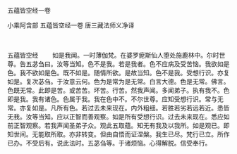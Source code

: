 五蕴皆空经一卷


小乘阿含部
五蕴皆空经一卷
唐三藏法师义净译


　　

五蕴皆空经
　　如是我闻。一时薄伽梵。在婆罗痆斯仙人堕处施鹿林中。尔时世尊。告五苾刍曰。汝等当知。色不是我。若是我者。色不应病及受苦恼。我欲如是色。我不欲如是色。既不如是。随情所欲。是故当知。色不是我。受想行识。亦复如是。复次苾刍。于汝意云何。色为是常为是无常。白言大德。色是无常。佛言。色既无常。此即是苦。或苦苦。坏苦。行苦。然我声闻。多闻弟子。执有我不。色即是我。我有诸色。色属于我。我在色中不。不尔世尊。应知受想行识。常与无常。亦复如是。凡所有色。若过去未来现在。内外粗细。若胜若劣若远若近。悉皆无我。汝等当知。应以正智而善观察。如是所有受想行识。过去未来现在。悉应如前正智观察。若我声闻圣弟子众。观此五取蕴。知无有我及以我所。如是观已。即知世间。无能取所取。亦非转变。但由自悟而证涅槃。我生已尽。梵行已立。所作已办。不受后有。说此法时。五苾刍等。于诸烦恼。心得解脱。信受奉行。

